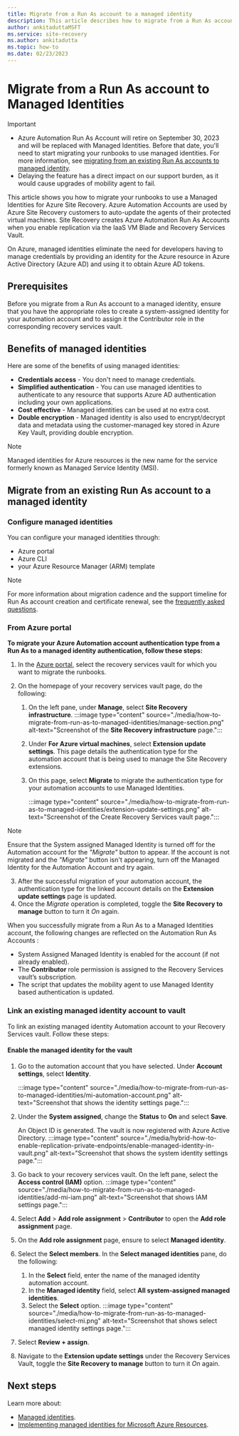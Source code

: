 ```yaml
---
title: Migrate from a Run As account to a managed identity
description: This article describes how to migrate from a Run As account to a managed identity in Azure Site Recovery.
author: ankitaduttaMSFT
ms.service: site-recovery
ms.author: ankitadutta
ms.topic: how-to 
ms.date: 02/23/2023
---
```


# Migrate from a Run As account to Managed Identities 

> [!IMPORTANT]
> - Azure Automation Run As Account will retire on September 30, 2023 and will be replaced with Managed Identities. Before that date, you'll need to start migrating your runbooks to use managed identities. For more information, see [migrating from an existing Run As accounts to managed identity](/azure/automation/automation-managed-identity-faq).
> - Delaying the feature has a direct impact on our support burden, as it would cause upgrades of mobility agent to fail.

This article shows you how to migrate your runbooks to use a Managed Identities for Azure Site Recovery. Azure Automation Accounts are used by Azure Site Recovery customers to auto-update the agents of their protected virtual machines. Site Recovery creates Azure Automation Run As Accounts when you enable replication via the IaaS VM Blade and Recovery Services Vault. 

On Azure, managed identities eliminate the need for developers having to manage credentials by providing an identity for the Azure resource in Azure Active Directory (Azure AD) and using it to obtain Azure AD tokens. 

## Prerequisites

Before you migrate from a Run As account to a managed identity, ensure that you have the appropriate roles to create a system-assigned identity for your automation account and to assign it the Contributor role in the corresponding recovery services vault.

## Benefits of managed identities

Here are some of the benefits of using managed identities:

- **Credentials access** - You don't need to manage credentials.
- **Simplified authentication** - You can use managed identities to authenticate to any resource that supports Azure AD authentication including your own applications.
- **Cost effective** - Managed identities can be used at no extra cost.
-  **Double encryption** - Managed identity is also used to encrypt/decrypt data and metadata using the customer-managed key stored in Azure Key Vault, providing double encryption.

> [!NOTE]
> Managed identities for Azure resources is the new name for the service formerly known as Managed Service Identity (MSI).

## Migrate from an existing Run As account to a managed identity
 
### Configure managed identities 

You can configure your managed identities through:

- Azure portal
- Azure CLI
- your Azure Resource Manager (ARM) template

> [!NOTE]
> For more information about migration cadence and the support timeline for Run As account creation and certificate renewal, see the [frequently asked questions](../automation/automation-managed-identity-faq.md).


### From Azure portal

**To migrate your Azure Automation account authentication type from a Run As to a managed identity authentication, follow these steps:**


1. In the [Azure portal](https://portal.azure.com), select the recovery services vault for which you want to migrate the runbooks.

1. On the homepage of your recovery services vault page, do the following:
    1. On the left pane, under **Manage**, select **Site Recovery infrastructure**.
        :::image type="content" source="./media/how-to-migrate-from-run-as-to-managed-identities/manage-section.png" alt-text="Screenshot of the **Site Recovery infrastructure** page.":::
    1. Under **For Azure virtual machines**, select **Extension update settings**.
     This page details the authentication type for the automation account that is being used to manage the Site Recovery extensions.

    1. On this page, select **Migrate** to migrate the authentication type for your automation accounts to use Managed Identities. 
        
        :::image type="content" source="./media/how-to-migrate-from-run-as-to-managed-identities/extension-update-settings.png" alt-text="Screenshot of the Create Recovery Services vault page.":::


> [!NOTE]
> Ensure that the System assigned Managed Identity is turned off for the Automation account for the _"Migrate"_ button to appear. If the account is not migrated and the _"Migrate"_ button isn't appearing, turn off the Managed Identity for the Automation Account and try again.

3. After the successful migration of your automation account, the authentication type for the linked account details on the **Extension update settings** page is updated.
1. Once the _Migrate_ operation is completed, toggle the **Site Recovery to manage** button to turn it _On_ again.

When you successfully migrate from a Run As to a Managed Identities account, the following changes are reflected on the Automation Run As Accounts :

-	System Assigned Managed Identity is enabled for the account (if not already enabled).
-	The **Contributor** role permission is  assigned to the Recovery Services vault’s subscription.
-	The script that updates the mobility agent to use Managed Identity based authentication is updated.


### Link an existing managed identity account to vault

To link an existing managed identity Automation account to your Recovery Services vault. Follow these steps:

#### Enable the managed identity for the vault

1. Go to the automation account that you have selected. Under **Account settings**, select **Identity**.

   :::image type="content" source="./media/how-to-migrate-from-run-as-to-managed-identities/mi-automation-account.png" alt-text="Screenshot that shows the identity settings page.":::

1. Under the **System assigned**, change the **Status** to **On** and select **Save**.

   An Object ID is generated. The vault is now registered with Azure Active
   Directory.
    :::image type="content" source="./media/hybrid-how-to-enable-replication-private-endpoints/enable-managed-identity-in-vault.png" alt-text="Screenshot that shows the system identity settings page.":::

1. Go back to your recovery services vault. On the left pane, select the **Access control (IAM)** option.
    :::image type="content" source="./media/how-to-migrate-from-run-as-to-managed-identities/add-mi-iam.png" alt-text="Screenshot that shows IAM settings page.":::
1. Select **Add** > **Add role assignment** > **Contributor** to open the **Add role assignment** page.
1. On the **Add role assignment** page, ensure to select **Managed identity**.
1. Select the **Select members**. In the **Select managed identities** pane, do the following:
    1. In the **Select** field, enter the name of the managed identity automation account.
    1. In the **Managed identity** field, select **All system-assigned managed identities**.
    1. Select the **Select** option.
        :::image type="content" source="./media/how-to-migrate-from-run-as-to-managed-identities/select-mi.png" alt-text="Screenshot that shows select managed identity settings page.":::
1. Select **Review + assign**.
1. Navigate to the **Extension update settings** under the Recovery Services Vault, toggle the **Site Recovery to manage** button to turn it _On_ again.

## Next steps

Learn more about:
- [Managed identities](/azure/active-directory/managed-identities-azure-resources/overview).
- [Implementing managed identities for Microsoft Azure Resources](https://www.pluralsight.com/courses/microsoft-azure-resources-managed-identities-implementing).


